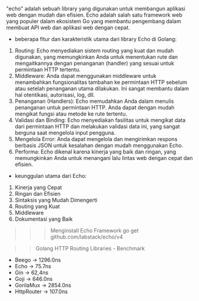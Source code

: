 "echo" adalah sebuah library yang digunakan untuk membangun aplikasi web dengan mudah dan efisien. Echo adalah salah satu framework web yang populer dalam ekosistem Go yang membantu pengembang dalam membuat API web dan aplikasi web dengan cepat.

* beberapa fitur dan karakteristik utama dari library Echo di Golang:
1. Routing: Echo menyediakan sistem routing yang kuat dan mudah digunakan, yang memungkinkan Anda untuk menentukan rute dan mengaitkannya dengan penanganan (handler) yang sesuai untuk permintaan HTTP tertentu.
2. Middleware: Anda dapat menggunakan middleware untuk menambahkan fungsionalitas tambahan ke permintaan HTTP sebelum atau setelah penanganan utama dilakukan. Ini sangat membantu dalam hal otentikasi, autorisasi, log, dll.
3. Penanganan (Handlers): Echo memudahkan Anda dalam menulis penanganan untuk permintaan HTTP. Anda dapat dengan mudah mengikat fungsi atau metode ke rute tertentu.
4. Validasi dan Binding: Echo menyediakan fasilitas untuk mengikat data dari permintaan HTTP dan melakukan validasi data ini, yang sangat berguna saat mengelola input pengguna.
5. Mengelola Error: Anda dapat mengelola dan mengirimkan respons berbasis JSON untuk kesalahan dengan mudah menggunakan Echo.
6. Performa: Echo dikenal karena kinerja yang baik dan ringan, yang memungkinkan Anda untuk menangani lalu lintas web dengan cepat dan efisien.

* keunggulan utama dari Echo:
1. Kinerja yang Cepat
2. Ringan dan Efisien
3. Sintaksis yang Mudah Dimengerti
4. Routing yang Kuat
5. Middleware
6. Dokumentasi yang Baik


>>> Menginstall Echo Framework
go get github.com/labstack/echo/v4

>> Golang HTTP Routing Libraries - Benchmark
* Beego -> 1296.0ns
* Echo -> 75.7ns
* Gin -> 62,4ns
* Goji -> 646.0ns
* GorilaMux -> 2854.0ns
* HttpRouter -> 107.0ns

